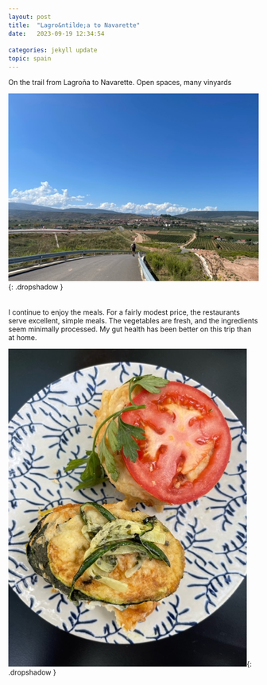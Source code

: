 ```yaml
---
layout: post
title:  "Lagro&ntilde;a to Navarette"
date:   2023-09-19 12:34:54

categories: jekyll update
topic: spain
---
```

On the trail from Lagro&ntilde;a to Navarette.  Open spaces, many
vinyards

![Road and hills](/images/spain/2023-09-20/image4.jpeg){: .dropshadow }
<br><br><br>
I continue to enjoy the meals.  For a fairly modest price, the
restaurants serve excellent, simple meals.  The vegetables are fresh,
and the ingredients seem minimally processed.  My gut health has been
better on this trip than at home.

![Dinner](/images/spain/2023-09-20/image7.jpeg){: .dropshadow }
